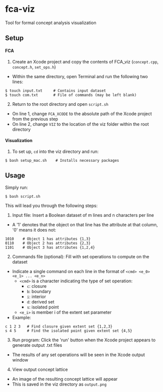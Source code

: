 # fca-viz
Tool for formal concept analysis visualization

## Setup
#### FCA
1. Create an Xcode project and copy the contents of FCA_viz (`concept.cpp`, `concept.h`, `set_ops.h`)
  * Within the same directory, open Terminal and run the following two lines:
  ```
  $ touch input.txt     # Contains input dataset
  $ touch com.txt       # File of commands (may be left blank)
  ```
2. Return to the root directory and open `script.sh`
  * On line 1, change `FCA_XCODE` to the absolute path of the Xcode project from the previous step
  * On line 2, change `VIZ` to the location of the viz folder within the root directory

#### Visualization
1. To set up, `cd` into the viz directory and run:

  ```
  $ bash setup_mac.sh    # Installs necessary packages
  ```

## Usage
Simply run:
```
$ bash script.sh
```
This will lead you through the following steps:

1. Input file: Insert a Boolean dataset of m lines and n characters per line
  * A '1' denotes that the object on that line has the attribute at that column, '0' means it does not:
  ```
  1010    # Object 1 has attributes {1,3}
  0110    # Object 2 has attributes {2,3}
  1101    # Object 3 has attributes {1,2,4}
  ```
2. Commands file (optional): Fill with set operations to compute on the dataset
  * Indicate a single command on each line in the format of `<cmd> <e_0> <e_1> ... <e_n>`
    * `<cmd>` is a character indicating the type of set operation:
      * `c`: closure
      * `b`: boundary
      * `i`: interior
      * `d`: derived set
      * `s`: isolated point
    * `<e_i>` is member i of the extent set parameter
  * Example:
  ```
  c 1 2 3   # Find closure given extent set {1,2,3}
  s 4 5     # Find the isolated point given extent set {4,5}
  ```
3. Run program: Click the 'run' button when the Xcode project appears to generate output .txt files
  * The results of any set operations will be seen in the Xcode output window
4. View output concept lattice
  * An image of the resulting concept lattice will appear
  * This is saved in the viz directory as `output.png`
